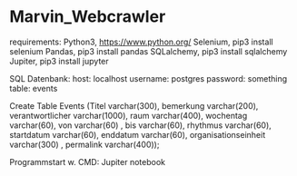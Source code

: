 # Marvin_Webcrawler

requirements: 
Python3, https://www.python.org/
Selenium, pip3 install selenium
Pandas, pip3 install pandas
SQLalchemy, pip3 install sqlalchemy
Jupiter, pip3 install jupyter

SQL Datenbank:
host: localhost
username: postgres
password: something
table: events

Create Table Events (Titel varchar(300), bemerkung varchar(200), verantwortlicher varchar(1000), raum varchar(400),  wochentag varchar(60), von varchar(60)
					 , bis varchar(60), rhythmus varchar(60), startdatum varchar(60), enddatum varchar(60), organisationseinheit varchar(300)
					 , permalink varchar(400));


Programmstart w. CMD: Jupiter notebook

